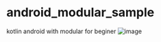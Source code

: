# android_modular_sample
kotlin android with modular for beginer
![image](https://user-images.githubusercontent.com/28746063/179316363-6268ef3b-5c86-48d2-ada2-8a8772610ff8.png)
